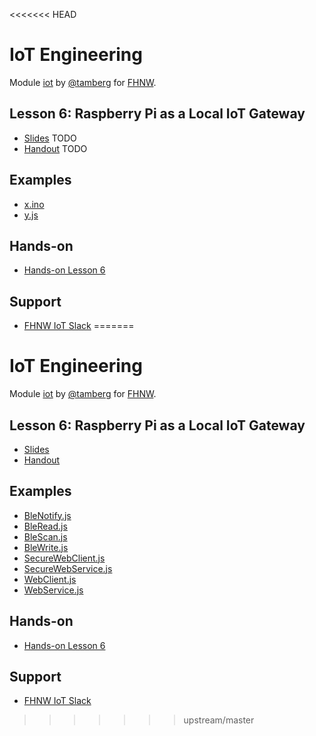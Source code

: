 <<<<<<< HEAD
# IoT Engineering
Module [iot](https://www.fhnw.ch/de/studium/module/9280188) by [@tamberg](https://twitter.com/tamberg) for [FHNW](https://www.fhnw.ch/).

## Lesson 6: Raspberry Pi as a Local IoT Gateway
- [Slides](http://www.tamberg.org/fhnw/2019/IoT06RaspberryPiGateway.pdf) TODO
- [Handout](http://www.tamberg.org/fhnw/2019/IoT06RaspberryPiGatewayHandout.pdf) TODO

## Examples
- [x.ino](x.ino)
- [y.js](y.js)

## Hands-on
- [Hands-on Lesson 6](../../../../fhnw-iot-work-06/blob/master/README.md)

## Support
- [FHNW IoT Slack](https://fhnw-iot.slack.com/)
=======
# IoT Engineering
Module [iot](https://www.fhnw.ch/de/studium/module/9280188) by [@tamberg](https://twitter.com/tamberg) for [FHNW](https://www.fhnw.ch/).

## Lesson 6: Raspberry Pi as a Local IoT Gateway
- [Slides](http://www.tamberg.org/fhnw/2019/IoT06RaspberryPiGateway.pdf)
- [Handout](http://www.tamberg.org/fhnw/2019/IoT06RaspberryPiGatewayHandout.pdf)

## Examples
- [BleNotify.js](Nodejs/BleNotify.js)
- [BleRead.js](Nodejs/BleRead.js)
- [BleScan.js](Nodejs/BleScan.js)
- [BleWrite.js](Nodejs/BleWrite.js)
- [SecureWebClient.js](Nodejs/SecureWebClient.js)
- [SecureWebService.js](Nodejs/SecureWebService.js)
- [WebClient.js](Nodejs/WebClient.js)
- [WebService.js](Nodejs/WebService.js)

## Hands-on
- [Hands-on Lesson 6](../../../../fhnw-iot-work-06/blob/master/README.md)

## Support
- [FHNW IoT Slack](https://fhnw-iot.slack.com/)
>>>>>>> upstream/master
